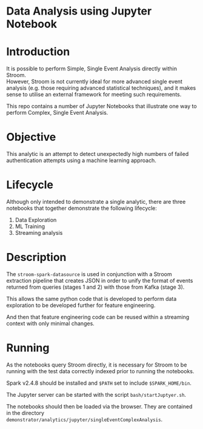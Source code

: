 # Data Analysis using Jupyter Notebook
# Introduction
It is possible to perform Simple, Single Event Analysis directly within Stroom.  
However, Stroom is not currently ideal for more advanced single event analysis 
(e.g. those requiring advanced statistical techniques), and it makes sense to utilise an external framework for meeting 
such requirements.

This repo contains a number of Jupyter Notebooks that illustrate one way to perform Complex, Single Event Analysis.

# Objective
This analytic is an attempt to detect unexpectedly high numbers of failed authentication attempts using a machine learning approach.

# Lifecycle
Although only intended to demonstrate a single analytic, there are three notebooks that together demonstrate the following lifecycle:
1. Data Exploration
1. ML Training
1. Streaming analysis

# Description
The `stroom-spark-datasource` is used in conjunction with a Stroom extraction pipeline that creates JSON in order to 
unify the format of events returned from queries (stages 1 and 2) with those from Kafka (stage 3).

This allows the same python code that is developed to perform data exploration to be developed further for feature engineering.

And then that feature engineering code can be reused within a streaming context with only minimal changes.

# Running
As the notebooks query Stroom directly, it is necessary for Stroom to be running with the test data correctly indexed prior to
running the notebooks.

Spark v2.4.8 should be installed and `$PATH` set to include `$SPARK_HOME/bin`.

The Jupyter server can be started with the script `bash/startJuptyer.sh`.  

The notebooks should then be loaded via the browser.  They are contained in the directory `
demonstrator/analytics/jupyter/singleEventComplexAnalysis`.